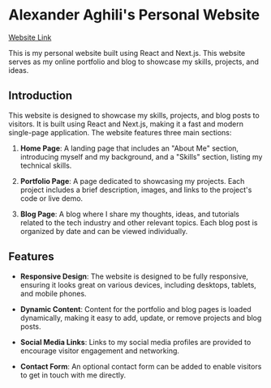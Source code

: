 # Alexander Aghili's Personal Website

[Website Link](https://www.alexanderaghili.com/)

This is my personal website built using React and Next.js. This website serves as my online portfolio and blog to showcase my skills, projects, and ideas. 

## Introduction

This website is designed to showcase my skills, projects, and blog posts to visitors. It is built using React and Next.js, making it a fast and modern single-page application. The website features three main sections:

1. **Home Page**: A landing page that includes an "About Me" section, introducing myself and my background, and a "Skills" section, listing my technical skills.

2. **Portfolio Page**: A page dedicated to showcasing my projects. Each project includes a brief description, images, and links to the project's code or live demo.

3. **Blog Page**: A blog where I share my thoughts, ideas, and tutorials related to the tech industry and other relevant topics. Each blog post is organized by date and can be viewed individually.

## Features

- **Responsive Design**: The website is designed to be fully responsive, ensuring it looks great on various devices, including desktops, tablets, and mobile phones.

- **Dynamic Content**: Content for the portfolio and blog pages is loaded dynamically, making it easy to add, update, or remove projects and blog posts.

- **Social Media Links**: Links to my social media profiles are provided to encourage visitor engagement and networking.

- **Contact Form**: An optional contact form can be added to enable visitors to get in touch with me directly.
